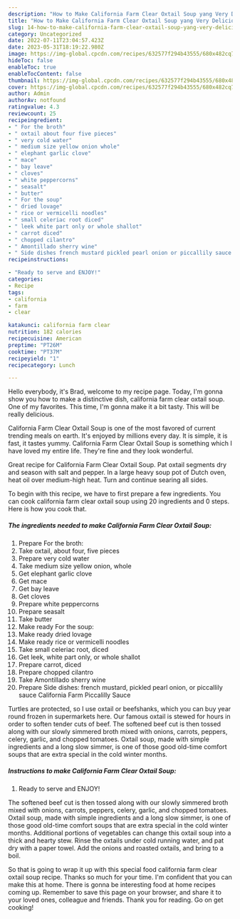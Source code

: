 ```yaml
---
description: "How to Make California Farm Clear Oxtail Soup yang Very Delicious}"
title: "How to Make California Farm Clear Oxtail Soup yang Very Delicious}"
slug: 14-how-to-make-california-farm-clear-oxtail-soup-yang-very-delicious
category: Uncategorized
date: 2022-07-11T23:04:57.423Z
date: 2023-05-31T18:19:22.980Z
image: https://img-global.cpcdn.com/recipes/632577f294b43555/680x482cq70/california-farm-clear-oxtail-soup-recipe-main-photo.jpg
hideToc: false
enableToc: true
enableTocContent: false
thumbnail: https://img-global.cpcdn.com/recipes/632577f294b43555/680x482cq70/california-farm-clear-oxtail-soup-recipe-main-photo.jpg
cover: https://img-global.cpcdn.com/recipes/632577f294b43555/680x482cq70/california-farm-clear-oxtail-soup-recipe-main-photo.jpg
author: Admin
authorAv: notfound
ratingvalue: 4.3
reviewcount: 25
recipeingredient:
- " For the broth"
- " oxtail about four five pieces"
- " very cold water"
- " medium size yellow onion whole"
- " elephant garlic clove"
- " mace"
- " bay leave"
- " cloves"
- " white peppercorns"
- " seasalt"
- " butter"
- " For the soup"
- " dried lovage"
- " rice or vermicelli noodles"
- " small celeriac root diced"
- " leek white part only or whole shallot"
- " carrot diced"
- " chopped cilantro"
- " Amontillado sherry wine"
- " Side dishes french mustard pickled pearl onion or piccallily sauce                      California Farm Piccalilly Sauce"
recipeinstructions:

- "Ready to serve and ENJOY!"
categories:
- Recipe
tags:
- california
- farm
- clear

katakunci: california farm clear 
nutrition: 182 calories
recipecuisine: American
preptime: "PT26M"
cooktime: "PT37M"
recipeyield: "1"
recipecategory: Lunch

---
```



Hello everybody, it's Brad, welcome to my recipe page. Today, I'm gonna show you how to make a distinctive dish, california farm clear oxtail soup. One of my favorites. This time, I'm gonna make it a bit tasty. This will be really delicious.

California Farm Clear Oxtail Soup is one of the most favored of current trending meals on earth. It's enjoyed by millions every day. It is simple, it is fast, it tastes yummy. California Farm Clear Oxtail Soup is something which I have loved my entire life. They're fine and they look wonderful.

Great recipe for California Farm Clear Oxtail Soup. Pat oxtail segments dry and season with salt and pepper. In a large heavy soup pot of Dutch oven, heat oil over medium-high heat. Turn and continue searing all sides.


To begin with this recipe, we have to first prepare a few ingredients. You can cook california farm clear oxtail soup using 20 ingredients and 0 steps. Here is how you cook that.

<!--inarticleads1-->

##### The ingredients needed to make California Farm Clear Oxtail Soup:

1. Prepare  For the broth:
1. Take  oxtail, about four, five pieces
1. Prepare  very cold water
1. Take  medium size yellow onion, whole
1. Get  elephant garlic clove
1. Get  mace
1. Get  bay leave
1. Get  cloves
1. Prepare  white peppercorns
1. Prepare  seasalt
1. Take  butter
1. Make ready  For the soup:
1. Make ready  dried lovage
1. Make ready  rice or vermicelli noodles
1. Take  small celeriac root, diced
1. Get  leek, white part only, or whole shallot
1. Prepare  carrot, diced
1. Prepare  chopped cilantro
1. Take  Amontillado sherry wine
1. Prepare  Side dishes: french mustard, pickled pearl onion, or piccallily sauce                      California Farm Piccalilly Sauce


Turtles are protected, so I use oxtail or beefshanks, which you can buy year round frozen in supermarkets here. Our famous oxtail is stewed for hours in order to soften tender cuts of beef. The softened beef cut is then tossed along with our slowly simmered broth mixed with onions, carrots, peppers, celery, garlic, and chopped tomatoes. Oxtail soup, made with simple ingredients and a long slow simmer, is one of those good old-time comfort soups that are extra special in the cold winter months. 

<!--inarticleads2-->

##### Instructions to make California Farm Clear Oxtail Soup:


1. Ready to serve and ENJOY!

The softened beef cut is then tossed along with our slowly simmered broth mixed with onions, carrots, peppers, celery, garlic, and chopped tomatoes. Oxtail soup, made with simple ingredients and a long slow simmer, is one of those good old-time comfort soups that are extra special in the cold winter months. Additional portions of vegetables can change this oxtail soup into a thick and hearty stew. Rinse the oxtails under cold running water, and pat dry with a paper towel. Add the onions and roasted oxtails, and bring to a boil. 

So that is going to wrap it up with this special food california farm clear oxtail soup recipe. Thanks so much for your time. I'm confident that you can make this at home. There is gonna be interesting food at home recipes coming up. Remember to save this page on your browser, and share it to your loved ones, colleague and friends. Thank you for reading. Go on get cooking!
